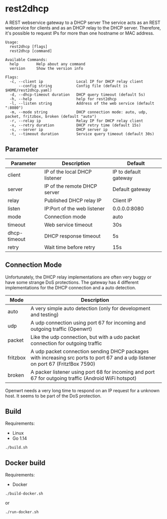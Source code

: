 # rest2dhcp


A REST webservice gateway to a DHCP server
The service acts as an REST webservice for clients and as an DHCP relay to the DHCP server.
Therefore, it's possible to request IPs for more than one hostname or MAC address.
```
Usage:
  rest2dhcp [flags]
  rest2dhcp [command]

Available Commands:
  help        Help about any command
  version     Show the version info

Flags:
  -c, --client ip               Local IP for DHCP relay client
      --config string           Config file (default is $HOME/rest2dhcp.yaml)
  -d, --dhcp-timeout duration   DHCP query timeout (default 5s)
  -h, --help                    help for rest2dhcp
  -l, --listen string           Address of the web service (default ":8080")
  -m, --mode string             DHCP connection mode: auto, udp, packet, fritzbox, broken (default "auto")
  -r, --relay ip                Relay IP for DHCP relay client
  -x, --retry duration          DHCP retry time (default 15s)
  -s, --server ip               DHCP server ip
  -t, --timeout duration        Service query timeout (default 30s)
```

## Parameter

| Parameter      | Description                          | Default         |
|--------------|--------------------------------|-----------------|
| client       | IP of the local DHCP listener  | IP to default gateway       |
| server       | IP of the remote DHCP server   | Default gateway |
| relay        | Published DHCP relay IP        | Client IP       |
| listen       | IP:Port of the web listener    | 0.0.0.0:8080    |
| mode         | Connection mode                | auto            |
| timeout      | Web service timeout            | 30s             |
| dhcp-timeout | DHCP response timeout          | 5s             |
| retry        | Wait time before retry         | 15s             |


## Connection Mode

Unfortunately, the DHCP relay implementations are often very buggy or have some strange DoS protections.
The gateway has 4 different implementations for the DHCP connection and a auto detection.

| Mode      | Description                               |
|-----------|-------------------------------------------|
| auto      | A very simple auto detection (only for development and testing) |
| udp       | A udp connection using port 67 for incoming and outgoing traffic (Openwrt) |
| packet    | Like the udp connection, but with a udo packet connection for outgoing traffic |
| fritzbox  | A udp packet connection sending DHCP packages with increasing src ports to port 67 and a udp listener on port 67 (Fritz!Box 7590) |   
| broken    | A packer listener using port 68 for incoming and port 67 for outgoing traffic (Android WiFi hotspot) |

Openwrt needs a very long time to respond on an IP request for a unknown host. It seems to be part of the DoS protection.

## Build

Requirements:
* Linux
* Go 1.14 

```
./build.sh
```

## Docker build

Requirements:
* Docker

```
./build-docker.sh
```
or
```
./run-docker.sh
```

